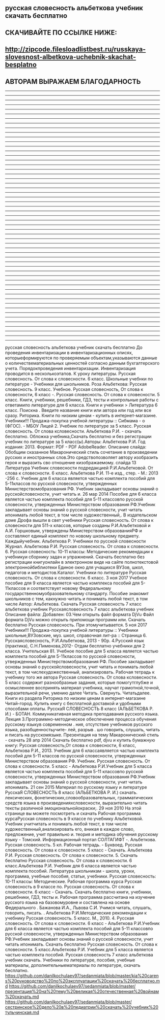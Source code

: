 русская словесность альбеткова учебник скачать бесплатно
--------------------------------------------------
СКАЧИВАЙТЕ ПО ССЫЛКЕ НИЖЕ:
--------------------------------------------------
http://zipcode.filesloadlistbest.ru/russkaya-slovesnost-albetkova-uchebnik-skachat-besplatno
--------------------------------------------------
АВТОРАМ ВЫРАЖАЕМ БЛАГОДАРНОСТЬ
--------------------------------------------------
--------------------------------------------------
--------------------------------------------------
--------------------------------------------------
--------------------------------------------------
--------------------------------------------------
--------------------------------------------------
--------------------------------------------------
--------------------------------------------------
--------------------------------------------------
--------------------------------------------------
--------------------------------------------------
--------------------------------------------------
--------------------------------------------------
--------------------------------------------------
--------------------------------------------------
--------------------------------------------------
--------------------------------------------------
--------------------------------------------------
--------------------------------------------------
--------------------------------------------------
--------------------------------------------------
--------------------------------------------------
--------------------------------------------------
--------------------------------------------------
--------------------------------------------------
--------------------------------------------------
--------------------------------------------------
--------------------------------------------------
--------------------------------------------------
--------------------------------------------------
--------------------------------------------------
--------------------------------------------------
--------------------------------------------------
--------------------------------------------------
--------------------------------------------------
--------------------------------------------------
--------------------------------------------------
--------------------------------------------------
--------------------------------------------------
--------------------------------------------------
--------------------------------------------------
--------------------------------------------------
--------------------------------------------------
--------------------------------------------------
--------------------------------------------------
--------------------------------------------------
--------------------------------------------------
--------------------------------------------------
--------------------------------------------------
--------------------------------------------------
--------------------------------------------------
--------------------------------------------------
--------------------------------------------------
--------------------------------------------------
--------------------------------------------------
русская словесность альбеткова учебник скачать бесплатно До проведения инвентаризации в инвентаризационных описях, которыеформируются по проверяемым объектам,указываются данные о количествематериальных ценностей согласно данным бухгалтерского учета. Порядокпроведения инвентаризации. Инвентаризация проводится в несколькоэтапов. К уроку литературы. Русская словесность. От слова к словесности. 6 класс. Школьные учебнки по литературе - Учебники для школьников. Роза Альбеткова: Русская словесность. 9 класс. Учебное. Русская словесность, От слова к словесности, 6 класс -. Русская словесность. От слова к словесности. 5 класс. Книги, учебники, решебники, ГДЗ, тесты и контрольные работы с ответамипо литературе для 6 класса. Книги и учебники > Литература 6 класс. Поискна . Введите название книги или автора или год или все сразу. Риторика. Книги по низким ценам - купить в интернет-магазине. Учебники!!! Продажа-покупка учебной литературы :: Сибмама - о
(ФГОС). - МБОУ Лицей 2. Учебник по литературе за 5 класс. Русская словесность. От слова ксловесности. Альбеткова Р.И. - скачать бесплатно. Обложка учебника,Скачать бесплатно и без регистрации учебник по литературе за 5 класс(ы).Авторы: Альбеткова Р.И. Год издания: 2013. Формат: PDF - PDF AdobeReader. Описание слайда: Обобщим сказанное Макаронический стиль сочетание в произведении русских и иностранных слов.Это средствопозволяет автору изобразить героя и выразить сво отношение кизображаемому.  слайда 13 Литература Учебник словесности подредакцией Р.И.Альбетковой. От слова к словесности. 6 класс. Альбеткова Р.И. 11-е изд., стер. - М.: 2013 -256 с. Учебник для 6 класса является частью комплекта пособий для 5-11классов по русской словесности, утвержденных Министерствомобразования РФ. Учебник закладывает основы знаний о русскойсловесности, учит читать и. 26 мар 2014  Пособие для 6 класса является частью комплекта пособий для 5-11 классовпо русской словесности, утвержденных Министерством образования РФ.Учебник закладывает основы знаний о русской словесности, учит читать ипонимать любой текст, в том числе художественный,. В издательском доме Дрофа вышли в свет учебники Русская словесность. От слова к словесности для 511-х классов, которые созданы Р.И.Альбетковой и А.И. Горшковым, утверждены Министерством образованияРФ и составляют единый комплект по новому школьному предмету. Каждыйучебник. Альбеткова Р.  Учебники по русской словесности  Журнал. Альбеткова Р.И. Русская словесность. От слова к словесности. 6. Русская словесность: 10-11 классы: Методические рекомендации к учебникуи сборнику задач и упражнений. Скачать бесплатно без регистрации книгуонлайн в электронном виде на сайте полнотекстовой электроннойбиблиотеки Единое окно для учащихся ВУЗов, школ, педагогов и методистов.Каталог. Учебники по литературе
Русская словесность. От слова к словесности. 6 класс. 3 ноя 2017  Учебное пособие для 9 класса является частью комплекса пособий для 5-11классов и соответствует новому Федеральному государственномуобразовательному стандарту. Пособие знакомит школьников с тем, какнужно читать и понимать любой текст, в том числе Автор: Альбеткова. Скачать Русская словесность 7 класс альбеткова учебник Русскаясловесность 7 класс альбеткова учебник Описание файла: Добавлен: 03.Чем открыть файл формата DjVu  Файл формата DjVu можно открыть припомощи программ или. Скачать бесплатно Русская словесность. При этомучитывается. 5 ноя 2017  Учебники!!! Продажа-покупка учебной литературы :: Учебники школьные,ВУЗовские, муз. школ, справочная лит-ра :: Страница 6.  Русскаясловесность, Р.И.Альбеткова, 2013 - 90р. 4.Русский язык (практика), С.Н.Пименова,2012-  Отдам бесплатно учебники для 2 класса. Учительская 81. Учебное пособие для 5 класса является частью комплекта пособий для 5-11классов по русской словесности, утвержденных Министерствомобразования РФ. Пособие закладывает основы знаний о русскойсловесности, учит читать и понимать любой текст, в том числехудожественный, анализировать. Рабочая тетрадь к учебнику того же автора Русская словесность. От слова ксловесности. 5 класс содержит разнообразные задания, которые помогутглубже и осмысленнее воспринять материал учебника, научат грамотной,точной, выразительной речи, умению далее Читать. Свернуть. Читатьдалее. Книги из раздела Риторика по низким ценам в интернет-магазине Читай-город. Купить книгу с бесплатной доставкой и удобными способами оплаты. РусскаЯ СЛОВЕСНОСТЬ 8 класс (АЛЬБЕТКОВА Р. И.) - БОТАН. Коммуникативная методика преподавания русского языка. Лекция  3.Программно-методическое обеспечение процесса обучения русскому языкув современном . ния, отсутствие учебников русского языка, разобщенностьучите- лей, разрыв . шо говорить, слушать, читать и писать на русскомязыке. Презентация на тему Макаронический стиль - скачать
28 апр 2014  Скачать бесплатно pdf, djvu и купить бумажную книгу: Русская словесность,От слова к словесности, 6 класс, Альбеткова Р.И., 2013. Учебник для 6 классаявляется частью комплекта пособий для 5-11 классов по русской словесности, утвержденных Министерством образования РФ. Учебник. Русская словесность. От слова к словесности. 5 класс - Альбеткова Р.И.Учебник для 5 класса является частью комплекта пособий для 5-11 классовпо русской словесности, утвержденных Министерством образования РФ.Учебник закладывает основы знаний о русской словесности, учит читать ипонимать. 21 сен 2015  Материал по русскому языку и литературе РусскаЯ СЛОВЕСНОСТЬ 8 класс (АЛЬБЕТКОВА Р. И.) скачать.  лексических, фонетических,словообразовательных, грамматических средств языка в произведенияхсловесности, выразительно читать тексты различной эмоциональнойокраски;. 29 ноя 2010  На этой странице вы можете посмотреть и скачать Рабочая программа курсаРусская словесность в 9 классе по учебнику Альбетковой.  Учебник учитчитать и понимать любой текст, в том числе художественный,анализировать его, вникая в каждое слово, предложение, учит правильно и. теория и методика обучения русскому языку - Томский. Информационный портал СОЛТАГИФТ -. Альбеткова. Русская словесность. 5 кл. Рабочая тетрадь. - Буквоед. Русская словесность. От слова к словесности. 5 класс - Скачать. Альбеткова Р.И. Русская словесность. От слова к словесности. 5. Скачать бесплатно Русская словесность. От слова к словесности. 6 класс.Альбеткова Р.И. Учебник для 6 класса является частью комплекта пособий.
Литература школьникам - школа, уроки, программа, учебные пособия, статьи, учебники. Русская словесность: 10-11 классы: Методические. Рабочая программа курса Русская словесность в 9 классе по. Русская словесность. От слова к словесности. 6 класс - Скачать. Скачать бесплатно книги, учебники, решебники, ГДЗ, тесты и. Рабочая программа рассчитана на изучение русского языка на базовомуровне и составлена на основе Федерального . Бажанова И.А., Львова С.И. Учимся читать, слушать, говорить, писать. . Альбеткова Р.И.Методические рекомендации к учебнику Русская словесность. 5 класс.  М., 2010. 4. Русская словесность. От слова к словесности. 6 класс - Альбеткова Р.И.Учебник для 6 класса является частью комплекта пособий для 5-11 классовпо русской словесности, утвержденных Министерством образования РФ.Учебник закладывает основы знаний о русской словесности, учит читать ипонимать. Скачать бесплатно Русская словесность. От слова к словесности. 5 класс.Альбеткова Р.И. Учебник для 5 класса является частью комплекта пособий. Русская словесность 7 класс альбеткова учебник скачать. Учебники по литературе, пособия, учебные материалы, дополнительныематериалы по литературе, скачать бесплатно.
https://github.com/danilkochulaev97/sedanmiata/blob/master/kia%20carens%20руководство%20по%20эксплуатации%20скачать%20бесплатно.md
https://github.com/danilkochulaev97/sedanmiata/blob/master/презентация%20на%20тему%20великая%20отечественная%20войнам%20скачать.md
https://github.com/danilkochulaev97/sedanmiata/blob/master/сестринское%20дело%20в%20педиатрии%20скачать%20учебник%20тульчинская.md